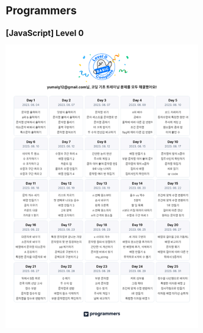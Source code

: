 ﻿# Programmers

## [JavaScript] Level 0
![lv0](https://github.com/yumalg12/Programmers/blob/main/JavaScript/Level0/%EC%BD%94%EB%94%A9%20%EA%B8%B0%EC%B4%88%20%ED%8A%B8%EB%A0%88%EC%9D%B4%EB%8B%9D%20%EC%BA%98%EB%A6%B0%EB%8D%94.png?raw=true)
